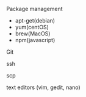 Package management

* apt-get\(debian\)
* yum\(centOS\)
* brew\(MacOS\)
* npm\(javascript\)

 Git

ssh

scp

text editors \(vim, gedit, nano\)

